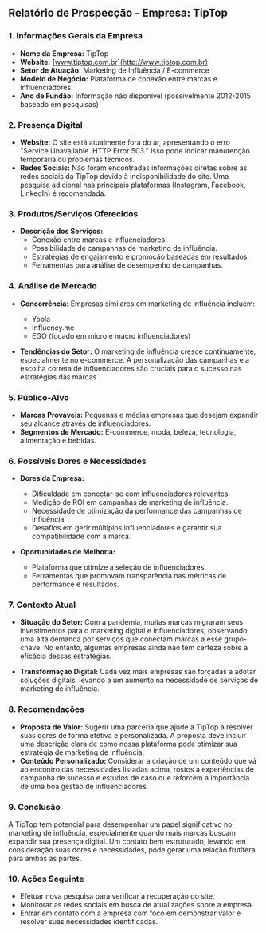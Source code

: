 ## Relatório de Prospecção - Empresa: TipTop

### 1. Informações Gerais da Empresa

- **Nome da Empresa:** TipTop
- **Website:** [www.tiptop.com.br](http://www.tiptop.com.br)
- **Setor de Atuação:** Marketing de Influência / E-commerce
- **Modelo de Negócio:** Plataforma de conexão entre marcas e influenciadores.
- **Ano de Fundão:** Informação não disponível (possivelmente 2012-2015 baseado em pesquisas)

### 2. Presença Digital

- **Website:** O site está atualmente fora do ar, apresentando o erro "Service Unavailable. HTTP Error 503." Isso pode indicar manutenção temporária ou problemas técnicos. 
- **Redes Sociais:** Não foram encontradas informações diretas sobre as redes sociais da TipTop devido à indisponibilidade do site. Uma pesquisa adicional nas principais plataformas (Instagram, Facebook, LinkedIn) é recomendada.

### 3. Produtos/Serviços Oferecidos

- **Descrição dos Serviços:** 
  - Conexão entre marcas e influenciadores.
  - Possibilidade de campanhas de marketing de influência.
  - Estratégias de engajamento e promoção baseadas em resultados.
  - Ferramentas para análise de desempenho de campanhas.

### 4. Análise de Mercado

- **Concorrência:** Empresas similares em marketing de influência incluem:
  - Yoola
  - Influency.me
  - EGO (focado em micro e macro influenciadores)
  
- **Tendências do Setor:** O marketing de influência cresce continuamente, especialmente no e-commerce. A personalização das campanhas e a escolha correta de influenciadores são cruciais para o sucesso nas estratégias das marcas.  

### 5. Público-Alvo

- **Marcas Prováveis:** Pequenas e médias empresas que desejam expandir seu alcance através de influenciadores.
- **Segmentos de Mercado:** E-commerce, moda, beleza, tecnologia, alimentação e bebidas.

### 6. Possíveis Dores e Necessidades

- **Dores da Empresa:**
  - Dificuldade em conectar-se com influenciadores relevantes.
  - Medição de ROI em campanhas de marketing de influência.
  - Necessidade de otimização da performance das campanhas de influência.
  - Desafios em gerir múltiplos influenciadores e garantir sua compatibilidade com a marca.
  
- **Oportunidades de Melhoria:**
  - Plataforma que otimize a seleção de influenciadores.
  - Ferramentas que promovam transparência nas métricas de performance e resultados.

### 7. Contexto Atual

- **Situação do Setor:** Com a pandemia, muitas marcas migraram seus investimentos para o marketing digital e influenciadores, observando uma alta demanda por serviços que conectam marcas a esse grupo-chave. No entanto, algumas empresas ainda não têm certeza sobre a eficácia dessas estratégias.
  
- **Transformação Digital:** Cada vez mais empresas são forçadas a adotar soluções digitais, levando a um aumento na necessidade de serviços de marketing de influência.

### 8. Recomendações

- **Proposta de Valor:** Sugerir uma parceria que ajude a TipTop a resolver suas dores de forma efetiva e personalizada. A proposta deve incluir uma descrição clara de como nossa plataforma pode otimizar sua estratégia de marketing de influência.
- **Conteúdo Personalizado:** Considerar a criação de um conteúdo que vá ao encontro das necessidades listadas acima, rostos a experiências de campanha de sucesso e estudos de caso que reforcem a importância de uma boa gestão de influenciadores.

### 9. Conclusão

A TipTop tem potencial para desempenhar um papel significativo no marketing de influência, especialmente quando mais marcas buscam expandir sua presença digital. Um contato bem estruturado, levando em consideração suas dores e necessidades, pode gerar uma relação frutífera para ambas as partes. 

### 10. Ações Seguinte

- Efetuar nova pesquisa para verificar a recuperação do site.
- Monitorar as redes sociais em busca de atualizações sobre a empresa.
- Entrar em contato com a empresa com foco em demonstrar valor e resolver suas necessidades identificadas.